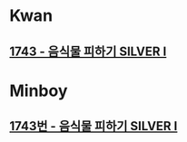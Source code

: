 # Kwan
## [1743 - 음식물 피하기 SILVER I](https://www.acmicpc.net/problem/1743)

# Minboy
## [1743번 - 음식물 피하기 SILVER I](https://www.acmicpc.net/problem/1743)

